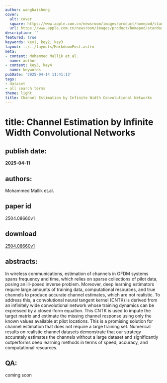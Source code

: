```yaml
---
author: wanghaisheng
cover:
  alt: cover
  square: https://www.apple.com.cn/newsroom/images/product/homepod/standard/Apple-HomePod-hero-230118_big.jpg.large_2x.jpg
  url: https://www.apple.com.cn/newsroom/images/product/homepod/standard/Apple-HomePod-hero-230118_big.jpg.large_2x.jpg
description: ''
featured: true
keywords: key1, key2, key3
layout: ../../layouts/MarkdownPost.astro
meta:
- content: Mohammed Mallik et.al.
  name: author
- content: key3, key4
  name: keywords
pubDate: '2025-04-14 11:41:13'
tags:
- dataset
- all search terms
theme: light
title: Channel Estimation by Infinite Width Convolutional Networks
---
```


# title: Channel Estimation by Infinite Width Convolutional Networks 
## publish date: 
**2025-04-11** 
## authors: 
  Mohammed Mallik et.al. 
## paper id
2504.08660v1
## download
[2504.08660v1](http://arxiv.org/abs/2504.08660v1)
## abstracts:
In wireless communications, estimation of channels in OFDM systems spans frequency and time, which relies on sparse collections of pilot data, posing an ill-posed inverse problem. Moreover, deep learning estimators require large amounts of training data, computational resources, and true channels to produce accurate channel estimates, which are not realistic. To address this, a convolutional neural tangent kernel (CNTK) is derived from an infinitely wide convolutional network whose training dynamics can be expressed by a closed-form equation. This CNTK is used to impute the target matrix and estimate the missing channel response using only the known values available at pilot locations. This is a promising solution for channel estimation that does not require a large training set. Numerical results on realistic channel datasets demonstrate that our strategy accurately estimates the channels without a large dataset and significantly outperforms deep learning methods in terms of speed, accuracy, and computational resources.
## QA:
coming soon
